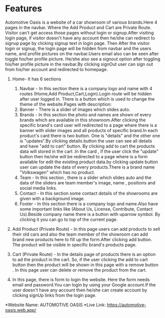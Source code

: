 # Features

Automotive Oasis is a website of a car showroom of various brands.Here 4 pages in the navbar. Where the Add Product and Cart are Private Route. Visitor can't get access those pages without login or signup.After visiting login page, if visitor doesn't have any account then he/she can redirect to signup page by clicking signup text in login page. Then After the visitor login or signup, the login page will be hidden from navbar and the users name, and profile pictures on the navbar.Users email also can be seen after toggle his/her profile picture. He/she also see a signout option after toggling his/her profile picture in the navbar.By clicking signOut user can sign out from his/her account and redirected to homepage.
  1. Home- It has 6 sections

     1. Navbar - In this section there is a company logo and name with 4 routes (Home,Add Product,Cart,Login).Login route will be hidden after user logged in. There is a button which is used to change the theme of the website.Pages with description: 
     2. Banner - There is a slider of images which slides auto.
     3. Brands - In this section the photo and names are shown of every brands which are available in this showroom.After clicking the specific brand's card user will redirected to a page where there is a banner with slider images and all products of specific brand.In each product's card there is two button. One is "details" and the other one is "updates".By clicking details button the user can see all details and have  "add to cart" button. By clicking add to cart the products data will stored in the cart .In the card , if the user click the "update" button then he/she will be redirected to a page where is a form available for edit the existing product data.by clicking update button user can update the data of every products.There is a brand name "Volkswagen" which has no product. 
     4. Team - In this section , there is a slider which slides auto and the data of the sliders are team member's image, name , positions and social media links.
     5. Contact - In this section some contact details of the showrooms are given with a background image.
     6. Footer - In this section there is a company logo and name.Also have some important links like (About Us, License, Contribute, Contact Us).Beside company name there is a button with uparrow symbol. By clicking it you can go to top of the current page.

  2. Add Product (Private Route) - In this page users can add products to sell their old cars and also the team member of the showroom can add brand new products here to fill up the form.After clicking add button. The product will be visible in specific brand's products page.

  3. Cart (Private Route) - In the details page of products there is an option to ad the product in the cart. So, if the user clicking the add to cart button then the product will be shown in this page with a remove button . In this page user can delete or remove the product from the cart.
  4. In this page, there is form to login the website. Here the form needs email and password.You can login by using your Google account.If the user doesn't have any account then he/she can create account by clicking signUp links from the login page.



*Website Name: AUTOMOTIVE OASIS
*Live Link:  https://automotive-oasis.web.app/
